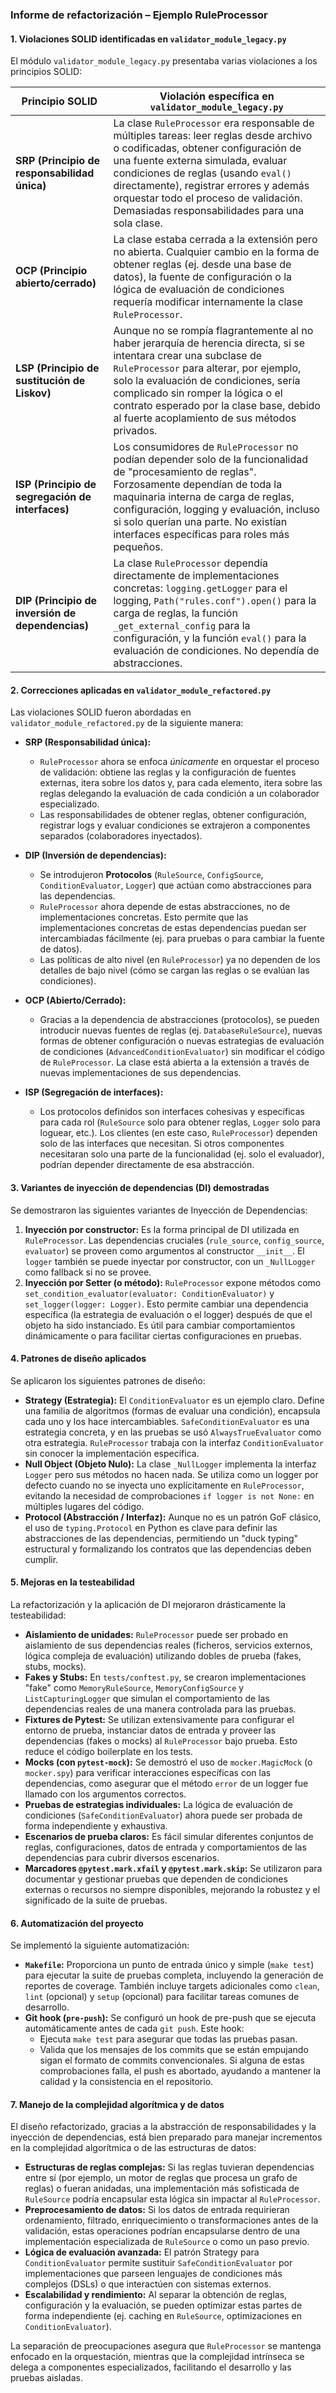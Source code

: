 ### Informe de refactorización – Ejemplo RuleProcessor

#### 1. Violaciones SOLID identificadas en `validator_module_legacy.py`

El módulo `validator_module_legacy.py` presentaba varias violaciones a los principios SOLID:

| Principio SOLID                      | Violación específica en `validator_module_legacy.py`                                                                                                                                                                                               |
|--------------------------------------|----------------------------------------------------------------------------------------------------------------------------------------------------------------------------------------------------------------------------------------------------|
| **SRP (Principio de responsabilidad única)** | La clase `RuleProcessor` era responsable de múltiples tareas: leer reglas desde archivo o codificadas, obtener configuración de una fuente externa simulada, evaluar condiciones de reglas (usando `eval()` directamente), registrar errores y además orquestar todo el proceso de validación. Demasiadas responsabilidades para una sola clase. |
| **OCP (Principio abierto/cerrado)** | La clase estaba cerrada a la extensión pero no abierta. Cualquier cambio en la forma de obtener reglas (ej. desde una base de datos), la fuente de configuración o la lógica de evaluación de condiciones requería modificar internamente la clase `RuleProcessor`. |
| **LSP (Principio de sustitución de Liskov)** | Aunque no se rompía flagrantemente al no haber jerarquía de herencia directa, si se intentara crear una subclase de `RuleProcessor` para alterar, por ejemplo, solo la evaluación de condiciones, sería complicado sin romper la lógica o el contrato esperado por la clase base, debido al fuerte acoplamiento de sus métodos privados. |
| **ISP (Principio de segregación de interfaces)** | Los consumidores de `RuleProcessor` no podían depender solo de la funcionalidad de "procesamiento de reglas". Forzosamente dependían de toda la maquinaria interna de carga de reglas, configuración, logging y evaluación, incluso si solo querían una parte. No existían interfaces específicas para roles más pequeños. |
| **DIP (Principio de inversión de dependencias)** | La clase `RuleProcessor` dependía directamente de implementaciones concretas: `logging.getLogger` para el logging, `Path("rules.conf").open()` para la carga de reglas, la función `_get_external_config` para la configuración, y la función `eval()` para la evaluación de condiciones. No dependía de abstracciones. |

#### 2. Correcciones aplicadas en `validator_module_refactored.py`

Las violaciones SOLID fueron abordadas en `validator_module_refactored.py` de la siguiente manera:

* **SRP (Responsabilidad única):**
    * `RuleProcessor` ahora se enfoca *únicamente* en orquestar el proceso de validación: obtiene las reglas y la configuración de fuentes externas, itera sobre los datos y, para cada elemento, itera sobre las reglas delegando la evaluación de cada condición a un colaborador especializado.
    * Las responsabilidades de obtener reglas, obtener configuración, registrar logs y evaluar condiciones se extrajeron a componentes separados (colaboradores inyectados).

* **DIP (Inversión de dependencias):**
    * Se introdujeron **Protocolos** (`RuleSource`, `ConfigSource`, `ConditionEvaluator`, `Logger`) que actúan como abstracciones para las dependencias.
    * `RuleProcessor` ahora depende de estas abstracciones, no de implementaciones concretas. Esto permite que las implementaciones concretas de estas dependencias puedan ser intercambiadas fácilmente (ej. para pruebas o para cambiar la fuente de datos).
    * Las políticas de alto nivel (en `RuleProcessor`) ya no dependen de los detalles de bajo nivel (cómo se cargan las reglas o se evalúan las condiciones).

* **OCP (Abierto/Cerrado):**
    * Gracias a la dependencia de abstracciones (protocolos), se pueden introducir nuevas fuentes de reglas (ej. `DatabaseRuleSource`), nuevas formas de obtener configuración o nuevas estrategias de evaluación de condiciones (`AdvancedConditionEvaluator`) sin modificar el código de `RuleProcessor`. La clase está abierta a la extensión a través de nuevas implementaciones de sus dependencias.

* **ISP (Segregación de interfaces):**
    * Los protocolos definidos son interfaces cohesivas y específicas para cada rol (`RuleSource` solo para obtener reglas, `Logger` solo para loguear, etc.). Los clientes (en este caso, `RuleProcessor`) dependen solo de las interfaces que necesitan. Si otros componentes necesitaran solo una parte de la funcionalidad (ej. solo el evaluador), podrían depender directamente de esa abstracción.

#### 3. Variantes de inyección de dependencias (DI) demostradas

Se demostraron las siguientes variantes de Inyección de Dependencias:

1.  **Inyección por constructor:** Es la forma principal de DI utilizada en `RuleProcessor`. Las dependencias cruciales (`rule_source`, `config_source`, `evaluator`) se proveen como argumentos al constructor `__init__`. El `logger` también se puede inyectar por constructor, con un `_NullLogger` como fallback si no se provee.
2.  **Inyección por Setter (o método):** `RuleProcessor` expone métodos como `set_condition_evaluator(evaluator: ConditionEvaluator)` y `set_logger(logger: Logger)`. Esto permite cambiar una dependencia específica (la estrategia de evaluación o el logger) después de que el objeto ha sido instanciado. Es útil para cambiar comportamientos dinámicamente o para facilitar ciertas configuraciones en pruebas.

#### 4. Patrones de diseño aplicados

Se aplicaron los siguientes patrones de diseño:

* **Strategy (Estrategia):** El `ConditionEvaluator` es un ejemplo claro. Define una familia de algoritmos (formas de evaluar una condición), encapsula cada uno y los hace intercambiables. `SafeConditionEvaluator` es una estrategia concreta, y en las pruebas se usó `AlwaysTrueEvaluator` como otra estrategia. `RuleProcessor` trabaja con la interfaz `ConditionEvaluator` sin conocer la implementación específica.
* **Null Object (Objeto Nulo):** La clase `_NullLogger` implementa la interfaz `Logger` pero sus métodos no hacen nada. Se utiliza como un logger por defecto cuando no se inyecta uno explícitamente en `RuleProcessor`, evitando la necesidad de comprobaciones `if logger is not None:` en múltiples lugares del código.
* **Protocol (Abstracción / Interfaz):** Aunque no es un patrón GoF clásico, el uso de `typing.Protocol` en Python es clave para definir las abstracciones de las dependencias, permitiendo un "duck typing" estructural y formalizando los contratos que las dependencias deben cumplir.

#### 5. Mejoras en la testeabilidad

La refactorización y la aplicación de DI mejoraron drásticamente la testeabilidad:

* **Aislamiento de unidades:** `RuleProcessor` puede ser probado en aislamiento de sus dependencias reales (ficheros, servicios externos, lógica compleja de evaluación) utilizando dobles de prueba (fakes, stubs, mocks).
* **Fakes y Stubs:** En `tests/conftest.py`, se crearon implementaciones "fake" como `MemoryRuleSource`, `MemoryConfigSource` y `ListCapturingLogger` que simulan el comportamiento de las dependencias reales de una manera controlada para las pruebas.
* **Fixtures de Pytest:** Se utilizan extensivamente para configurar el entorno de prueba, instanciar datos de entrada y proveer las dependencias (fakes o mocks) al `RuleProcessor` bajo prueba. Esto reduce el código boilerplate en los tests.
* **Mocks (con `pytest-mock`):** Se demostró el uso de `mocker.MagicMock` (o `mocker.spy`) para verificar interacciones específicas con las dependencias, como asegurar que el método `error` de un logger fue llamado con los argumentos correctos.
* **Pruebas de estrategias individuales:** La lógica de evaluación de condiciones (`SafeConditionEvaluator`) ahora puede ser probada de forma independiente y exhaustiva.
* **Escenarios de prueba claros:** Es fácil simular diferentes conjuntos de reglas, configuraciones, datos de entrada y comportamientos de las dependencias para cubrir diversos escenarios.
* **Marcadores `@pytest.mark.xfail` y `@pytest.mark.skip`:** Se utilizaron para documentar y gestionar pruebas que dependen de condiciones externas o recursos no siempre disponibles, mejorando la robustez y el significado de la suite de pruebas.

#### 6. Automatización del proyecto

Se implementó la siguiente automatización:

* **`Makefile`:** Proporciona un punto de entrada único y simple (`make test`) para ejecutar la suite de pruebas completa, incluyendo la generación de reportes de coverage. También incluye targets adicionales como `clean`, `lint` (opcional) y `setup` (opcional) para facilitar tareas comunes de desarrollo.
* **Git hook (`pre-push`):** Se configuró un hook de pre-push que se ejecuta automáticamente antes de cada `git push`. Este hook:
    -  Ejecuta `make test` para asegurar que todas las pruebas pasan.
    -  Valida que los mensajes de los commits que se están empujando sigan el formato de commits convencionales.
    Si alguna de estas comprobaciones falla, el push es abortado, ayudando a mantener la calidad y la consistencia en el repositorio.

#### 7. Manejo de la complejidad algorítmica y de datos

El diseño refactorizado, gracias a la abstracción de responsabilidades y la inyección de dependencias, está bien preparado para manejar incrementos en la complejidad algorítmica o de las estructuras de datos:

* **Estructuras de reglas complejas:** Si las reglas tuvieran dependencias entre sí (por ejemplo, un motor de reglas que procesa un grafo de reglas) o fueran anidadas, una implementación más sofisticada de `RuleSource` podría encapsular esta lógica sin impactar al `RuleProcessor`.
* **Preprocesamiento de datos:** Si los datos de entrada requirieran ordenamiento, filtrado, enriquecimiento o transformaciones antes de la validación, estas operaciones podrían encapsularse dentro de una implementación especializada de `RuleSource` o como un paso previo.
* **Lógica de evaluación avanzada:** El patrón Strategy para `ConditionEvaluator` permite sustituir `SafeConditionEvaluator` por implementaciones que parseen lenguajes de condiciones más complejos (DSLs) o que interactúen con sistemas externos.
* **Escalabilidad y rendimiento:** Al separar la obtención de reglas, configuración y la evaluación, se pueden optimizar estas partes de forma independiente (ej. caching en `RuleSource`, optimizaciones en `ConditionEvaluator`).

La separación de  preocupaciones asegura que `RuleProcessor` se mantenga enfocado en la orquestación, mientras que la complejidad intrínseca se delega a componentes especializados, facilitando el desarrollo y las pruebas aisladas.
